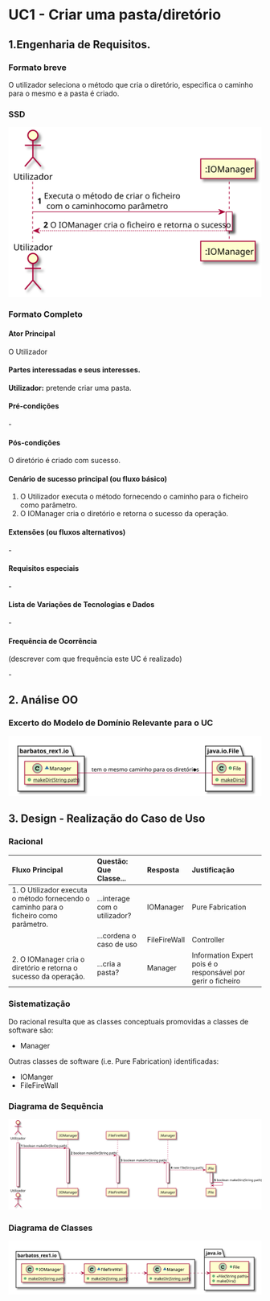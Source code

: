 # UC1 - Criar uma pasta/diretório

## 1.Engenharia de Requisitos.
### Formato breve

O utilizador seleciona o método que cria o diretório, especifica o caminho para 
o mesmo e a pasta é criado.

### SSD
![](UC1_SSD.svg)

### Formato Completo

#### Ator Principal
O Utilizador

#### Partes interessadas e seus interesses.

**Utilizador:** pretende criar uma pasta.

#### Pré-condições

\-

#### Pós-condições

O diretório é criado com sucesso.


#### Cenário de sucesso principal (ou fluxo básico)

1. O Utilizador executa o método fornecendo o caminho para o ficheiro como parâmetro. 
2. O IOManager cria o diretório e retorna o sucesso da operação. 



#### Extensões (ou fluxos alternativos)

\-

#### Requisitos especiais

\-

#### Lista de Variações de Tecnologias e Dados

\-

#### Frequência de Ocorrência
(descrever com que frequência este UC é realizado)

\-


## 2. Análise OO

### Excerto do Modelo de Domínio Relevante para o UC

![](UC1_MD.svg)


## 3. Design - Realização do Caso de Uso

### Racional

| Fluxo Principal | Questão: Que Classe... | Resposta  | Justificação  |
|:--------------  |:---------------------- |:----------|:---------------------------- |
| 1. O Utilizador executa o método fornecendo o caminho para o ficheiro como parâmetro. |...interage com o utilizador?| IOManager|Pure Fabrication|
| |...cordena o caso de uso| FileFireWall|Controller
| 2. O IOManager cria o diretório e retorna o sucesso da operação.|...cria a pasta?|Manager| Information Expert pois é o responsável por gerir o ficheiro|


### Sistematização ##

Do racional resulta que as classes conceptuais promovidas a classes de software são:

* Manager

Outras classes de software (i.e. Pure Fabrication) identificadas:  

* IOManger
* FileFireWall


###	Diagrama de Sequência

![SD_UCX.png](UC1_DS.svg)


###	Diagrama de Classes

![CD_UCX.png](UC1_CD.svg)
 




